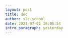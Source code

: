 ```yaml
---
layout: post
title: doc
author: slc-school
date: 2021-07-01 16:05:54
intro_paragraph: yesterday
---
```

